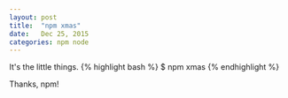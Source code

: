 ```yaml
---
layout: post
title:  "npm xmas"
date:   Dec 25, 2015
categories: npm node
---
```


It's the little things.
{% highlight bash %}
$ npm xmas
{% endhighlight %}

Thanks, npm!
